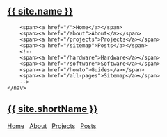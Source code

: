 <div class="row desktopOnly">
	<h2><a href="/">{{ site.name }}</a></h2>
	<nav>
		
		<span><a href="/">Home</a></span>
		<span><a href="/about">About</a></span>
		<span><a href="/projects">Projects</a></span>
		<span><a href="/sitemap">Posts</a></span>
		<!--
		<span><a href="/hardware">Hardware</a></span>
		<span><a href="/software">Software</a></span>
		<span><a href="/howto">Guides</a></span>
		<span><a href="/all-pages">Sitemap</a></span>
		-->
	</nav>
</div>
<div class="row mobileOnly">
	<h2><a href="/">{{ site.shortName }}</a></h2>
</div>
<div class="navRow mobileOnly">
	<span><a href="/">Home</a> &nbsp; <a href="/about">About</a> &nbsp; <a href="/projects">Projects</a> &nbsp; <a href="/sitemap">Posts</a></span>
	<br /><br />
    <!--
	<span><a href="/hardware">Hardware</a> &nbsp; <a href="/software">Software</a> &nbsp; <a href="/howto">Guides</a> &nbsp; <a href="/all-pages">Sitemap</a></span>
	<br /><br />
	-->
</div>